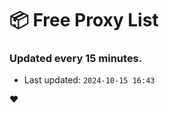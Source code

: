 # :package: Free Proxy List
### Updated every 15 minutes.

- Last updated: `2024-10-15 16:43`

:heart:
